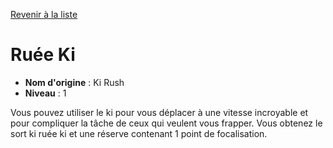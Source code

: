 [Revenir à la liste](..)

# Ruée Ki

 * **Nom d'origine** : Ki Rush
 * **Niveau** : 1


<p>Vous pouvez utiliser le ki pour vous déplacer à une vitesse incroyable et pour compliquer la tâche de ceux qui veulent vous frapper. Vous obtenez le sort ki ruée ki et une réserve contenant 1 point de focalisation.</p>